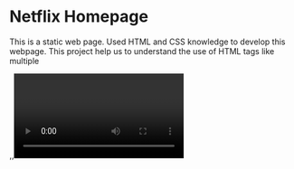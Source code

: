 
# Netflix Homepage

This is a static web page.
Used HTML and CSS knowledge to develop this webpage.
This project help us to understand the use of HTML tags like multiple <div>,<img>,<video>
and CSS to position all the elements and make it responsive



## Lessons Learned
Use of
- <div>
- <img>
- <video>
- aligning elements
- responsiveness
etc.
## Tech Stack

**Client:** HTML, CSS

**Server:** No Server Side Implimentation Yet


## Hosted Project Link  
https://netflix-homepage-sachins.netlify.app/
## 🚀 About Me
I'm a Aspiring Full Stack Web Developer.


## Authors

- [@sachinsubugade](https://github.com/sachinsubugade)

